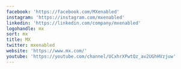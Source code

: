 ```yaml
---
facebook: 'https://facebook.com/MXenabled'
instagram: 'https://instagram.com/mxenabled'
linkedin: 'https://linkedin.com/company/mxenabled'
logohandle: mx
sort: mx
title: MX
twitter: mxenabled
website: 'https://www.mx.com/'
youtube: 'https://youtube.com/channel/UCxhrXPwtQz_av2UGhHVzjuw'
---
```

